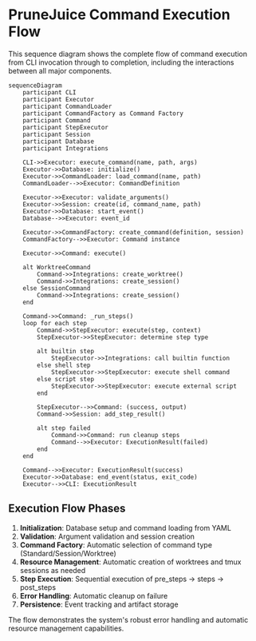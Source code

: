 # PruneJuice Command Execution Flow

This sequence diagram shows the complete flow of command execution from CLI invocation through to completion, including the interactions between all major components.

```mermaid
sequenceDiagram
    participant CLI
    participant Executor
    participant CommandLoader
    participant CommandFactory as Command Factory
    participant Command
    participant StepExecutor
    participant Session
    participant Database
    participant Integrations
    
    CLI->>Executor: execute_command(name, path, args)
    Executor->>Database: initialize()
    Executor->>CommandLoader: load_command(name, path)
    CommandLoader-->>Executor: CommandDefinition
    
    Executor->>Executor: validate_arguments()
    Executor->>Session: create(id, command_name, path)
    Executor->>Database: start_event()
    Database-->>Executor: event_id
    
    Executor->>CommandFactory: create_command(definition, session)
    CommandFactory-->>Executor: Command instance
    
    Executor->>Command: execute()
    
    alt WorktreeCommand
        Command->>Integrations: create_worktree()
        Command->>Integrations: create_session()
    else SessionCommand
        Command->>Integrations: create_session()
    end
    
    Command->>Command: _run_steps()
    loop for each step
        Command->>StepExecutor: execute(step, context)
        StepExecutor->>StepExecutor: determine step type
        
        alt builtin step
            StepExecutor->>Integrations: call builtin function
        else shell step
            StepExecutor->>StepExecutor: execute shell command
        else script step
            StepExecutor->>StepExecutor: execute external script
        end
        
        StepExecutor-->>Command: (success, output)
        Command->>Session: add_step_result()
        
        alt step failed
            Command->>Command: run cleanup steps
            Command-->>Executor: ExecutionResult(failed)
        end
    end
    
    Command-->>Executor: ExecutionResult(success)
    Executor->>Database: end_event(status, exit_code)
    Executor-->>CLI: ExecutionResult
```

## Execution Flow Phases

1. **Initialization**: Database setup and command loading from YAML
2. **Validation**: Argument validation and session creation
3. **Command Factory**: Automatic selection of command type (Standard/Session/Worktree)
4. **Resource Management**: Automatic creation of worktrees and tmux sessions as needed
5. **Step Execution**: Sequential execution of pre_steps → steps → post_steps
6. **Error Handling**: Automatic cleanup on failure
7. **Persistence**: Event tracking and artifact storage

The flow demonstrates the system's robust error handling and automatic resource management capabilities.